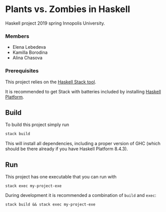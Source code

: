 # Plants vs. Zombies in Haskell

<!-- [![Build Status](https://travis-ci.org/iu-haskell-fall-2018/project-template.svg?branch=master)](https://travis-ci.org/iu-haskell-fall-2018/project-template) -->

Haskell project 2019 spring Innopolis University.

### Members
* Elena Lebedeva
* Kamilla Borodina
* Alina Chasova

### Prerequisites

This project relies on the [Haskell Stack tool](https://docs.haskellstack.org/en/stable/README/).

It is recommended to get Stack with batteries included by
installing [Haskell Platform](https://www.haskell.org/platform/).

## Build

To build this project simply run

```sh
stack build
```

This will install all dependencies, including a proper version of GHC
(which should be there already if you have Haskell Platform 8.4.3).

## Run

This project has one executable that you can run with

```
stack exec my-project-exe
```

During development it is recommended a combination of `build` and `exec`:

```
stack build && stack exec my-project-exe
```


